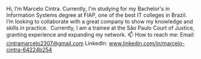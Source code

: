 Hi, I’m Marcelo Cintra.
Currently, I'm studying for my Bachelor's in Information Systems degree at FIAP, one of the best IT colleges in Brazil. 
I’m looking to collaborate with a great company to show my knowledge and skills in practice. 
Currently, I am a trainee at the São Paulo Court of Justice, granting experience and expanding my network.
📫 How to reach me:
Email: cintramarcelo2307@gmail.com
LinkedIn: www.linkedin.com/in/marcelo-cintra-64224b254
